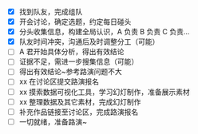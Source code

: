 - [x] 找到队友，完成组队
- [x] 开会讨论，确定选题，约定每日碰头
- [x] 分头收集信息，构建全局认识，A 负责 B 负责 C 负责...
- [x] 队友时间冲突，沟通后及时调整分工（可能）
- [ ] A 君开始具体分析，得出有效结论
- [ ] 证据不足，需进一步搜集信息（可能）
- [ ] 得出有效结论~参考路演问题不大
- [ ] xx 在讨论区提交路演报名
- [ ] xx 摸索数据可视化工具，学习幻灯制作，准备展示素材
- [ ] xx 整理数据及其它素材，完成幻灯制作
- [ ] 补充作品链接至讨论区，完成路演报名
- [ ] 一切就绪，准备路演~   
